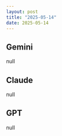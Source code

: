 ```yaml
---
layout: post
title: "2025-05-14"
date: 2025-05-14
---
```


## Gemini

null

## Claude

null

## GPT

null
